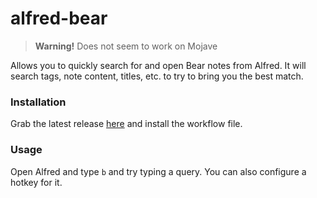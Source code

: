 # alfred-bear

> **Warning!** Does not seem to work on Mojave

Allows you to quickly search for and open Bear notes from Alfred. It will search tags, note content, titles, etc. to try to bring you the best match.

### Installation

Grab the latest release [here](https://github.com/bjrnt/alfred-bear/releases/) and install the workflow file.

### Usage

Open Alfred and type `b` and try typing a query. You can also configure a hotkey for it.
